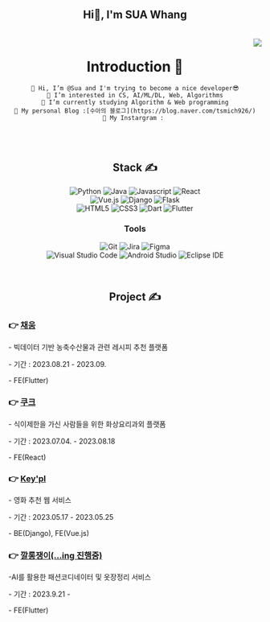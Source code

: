 <div align="center">
<h2><b>Hi👋, I'm SUA Whang</b></h2><br/>
<img align='right' src="http://mazassumnida.wtf/api/v2/generate_badge?boj=tsmich926">

# Introduction :raised_hands:
  ```
👋 Hi, I’m @Sua and I'm trying to become a nice developer😎
👀 I’m interested in CS, AI/ML/DL, Web, Algorithms
🌱 I’m currently studying Algorithm & Web programming
🔆 My personal Blog :[수아의 블로그](https://blog.naver.com/tsmich926/)
🌟 My Instargram : 
  ```
<br/>
<br/>

## **Stack ✍**

<img alt="Python" src="https://img.shields.io/badge/Python-3776AB?&style=for-the-badge&logo=Python&logoColor=white"/>
<img alt="Java" src="https://img.shields.io/badge/Java-007396?&style=for-the-badge&logo=Python&logoColor=white"/>
<img alt="Javascript" src="https://img.shields.io/badge/javascript-F7DF1E?&style=for-the-badge&logo=javascript&logoColor=white"/>
<img alt="React" src="https://img.shields.io/badge/react-61DAFB?&style=for-the-badge&logo=react&logoColor=white"/>
<br/>
<img alt="Vue.js" src="https://img.shields.io/badge/vue.js-4FC08D?&style=for-the-badge&logo=vuedotjs&logoColor=white"/>
<img alt="Django" src="https://img.shields.io/badge/django-092E20?&style=for-the-badge&logo=django&logoColor=white"/>
<img alt="Flask" src="https://img.shields.io/badge/Flask-000000?&style=for-the-badge&logo=Flask&logoColor=white"/>
<br/>
<img alt="HTML5" src="https://img.shields.io/badge/html5-E34F26?&style=for-the-badge&logo=html5&logoColor=white"/>
<img alt="CSS3" src="https://img.shields.io/badge/css3-1572B6?&style=for-the-badge&logo=css3&logoColor=white"/>
<img alt="Dart" src="https://img.shields.io/badge/dart-0175C2?&style=for-the-badge&logo=dart&logoColor=white"/>
<img alt="Flutter" src="https://img.shields.io/badge/flutter-02569B?&style=for-the-badge&logo=flutter&logoColor=white"/>

<br/>

### Tools
![Git](https://img.shields.io/badge/Git-F05032.svg?&style=for-the-badge&logo=Git&logoColor=white)
![Jira](https://img.shields.io/badge/Jira-0052CC.svg?&style=for-the-badge&logo=Git&logoColor=white)
![Figma](https://img.shields.io/badge/Figma-F24E1E.svg?&style=for-the-badge&logo=Git&logoColor=white)
<br/>
![Visual Studio Code](https://img.shields.io/badge/Visual%20Studio%20Code-007ACC.svg?&style=for-the-badge&logo=Visual%20Studio%20Code&logoColor=white)
![Android Studio](https://img.shields.io/badge/Android%20Studio-3DDC84.svg?&style=for-the-badge&logo=Android%20Studio&logoColor=white)
![Eclipse IDE](https://img.shields.io/badge/Eclipse%20IDE-2C2255.svg?&style=for-the-badge&logo=Eclipse%20IDE&logoColor=white)


<br/>

## **Project ✍**
</div>

### 👉 [채움]()
\- 빅데이터 기반 농축수산물과 관련 레시피 추천 플랫폼


\- 기간 : 2023.08.21 - 2023.09.


\- FE(Flutter)
  <br/>

### 👉 [쿠크](https://github.com/Speaking-Path)
\- 식이제한을 가신 사람들을 위한 화상요리과외 플랫폼


\- 기간 : 2023.07.04. - 2023.08.18


\- FE(React)
  <br/>

### 👉 [Key'pl](https://github.com/OH-Yeonju/WebProject)
\- 영화 추천 웹 서비스


\- 기간 : 2023.05.17 - 2023.05.25


\- BE(Django), FE(Vue.js)
  <br/>

### 👉 [깔롱쟁이(...ing 진행중)]()
\-AI를 활용한 패션코디네이터 및 옷장정리 서비스


\- 기간 : 2023.9.21 - 


\- FE(Flutter)
  <br/>
